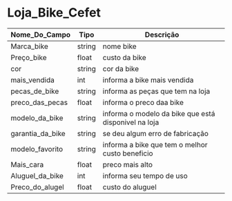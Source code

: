 # Loja_Bike_Cefet
|Nome_Do_Campo|Tipo|Descrição|
|-------------|----|---------|
|Marca_bike|string|nome bike|
|Preço_bike|float|custo da bike|
|cor|string| cor da bike|
|mais_vendida|int|informa a bike mais vendida|
|pecas_de_bike|string|informa as peças que tem na loja|
|preco_das_pecas|float|informa o preco daa bike|
|modelo_da_bike|string| informa o modelo da bike que está disponivel na loja|
|garantia_da_bike|string|se deu algum erro de fabricação |
|modelo_favorito|string|informa a bike que tem o melhor custo beneficio|
|Mais_cara|float|preco mais alto|
|Aluguel_da_bike|int|informa seu tempo de uso|
|Preco_do_alugel|float|custo do aluguel|

